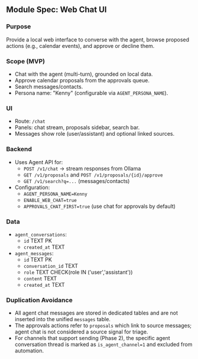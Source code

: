 ## Module Spec: Web Chat UI

### Purpose
Provide a local web interface to converse with the agent, browse proposed actions (e.g., calendar events), and approve or decline them.

### Scope (MVP)
- Chat with the agent (multi-turn), grounded on local data.
- Approve calendar proposals from the approvals queue.
- Search messages/contacts.
 - Persona name: "Kenny" (configurable via `AGENT_PERSONA_NAME`).

### UI
- Route: `/chat`
- Panels: chat stream, proposals sidebar, search bar.
- Messages show role (user/assistant) and optional linked sources.

### Backend
- Uses Agent API for:
  - `POST /v1/chat` → stream responses from Ollama
  - `GET /v1/proposals` and `POST /v1/proposals/{id}/approve`
  - `GET /v1/search?q=...` (messages/contacts)
 - Configuration:
   - `AGENT_PERSONA_NAME=Kenny`
   - `ENABLE_WEB_CHAT=true`
    - `APPROVALS_CHAT_FIRST=true` (use chat for approvals by default)

### Data
- `agent_conversations`:
  - `id` TEXT PK
  - `created_at` TEXT
- `agent_messages`:
  - `id` TEXT PK
  - `conversation_id` TEXT
  - `role` TEXT CHECK(role IN ('user','assistant'))
  - `content` TEXT
  - `created_at` TEXT

### Duplication Avoidance
- All agent chat messages are stored in dedicated tables and are not inserted into the unified `messages` table.
- The approvals actions refer to `proposals` which link to source messages; agent chat is not considered a source signal for triage.
 - For channels that support sending (Phase 2), the specific agent conversation thread is marked as `is_agent_channel=1` and excluded from automation.


